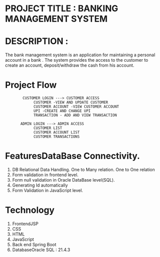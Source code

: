 # PROJECT TITLE : BANKING MANAGEMENT SYSTEM

# DESCRIPTION : 
   The bank management system is an application for maintaining a personal account in a bank . 
	 The system provides the access to the customer to create an account, deposit/withdraw the cash from his account.  
	 
#  Project Flow
            CUSTOMER LOGIN ---> CUSTOMER ACCESS 
                 CUSTOMER -VIEW AND UPDATE CUSTOMER
                 CUSTOMER ACCOUNT -VIEW CUSTOMER ACCOUNT
                 UPI -CREATE AND CHANGE UPI
                 TRANSACTION - ADD AND VIEW TRANSACTION
			              
           ADMIN LOGIN ---> ADMIN ACCESS
                 CUSTOMER LIST
                 CUSTOMER ACCOUNT LIST
                 CUSTOMER TRANSACTIONS		 
	
# FeaturesDataBase Connectivity.

1. DB Relational Data Handling. One to Many relation. One to One relation
2. Form validation in frontend level.
3. Form null validation in Oracle DataBase level(SQL).
4. Generating Id automatically
5. Form Validation in JavaScript level.

# Technology

1. FrontendJSP
2. CSS
3. HTML
4. JavaScript
5. Back end Spring Boot
6. DatabaseOracle SQL : 21.4.3

	
